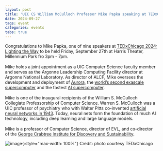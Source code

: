 ```yaml
---
layout: post
title: 'UIC CS William McCulloch Professor Mike Papka speaking at TEDxChicago 2024'
date: 2024-09-27
tags: event
categories: events
tabs: true
---
```


Congratulations to Mike Papka, one of nine speakers at <a href="https://www.tedxchicago.com/">TEDxChicago 2024: Lighting the Way</a> to be held Friday, September 27th at Harris Theater, Millennium Park fro 3pm - 7pm.<br><br>
Mike holds a joint appointment as a UIC Computer Science faculty member and serves as the Argonne Leadership Computing Facility director at Argonne National Laboratory.  As director of ALCF, Mike oversees the development and deployment of <a href="https://www.anl.gov/aurora">Aurora</a>, the <a href="https://top500.org/">world&rsquo;s second exascale supercomputer</a> and the fastest <a href="https://www.intel.com/content/www/us/en/newsroom/news/intel-powered-aurora-supercomputer-breaks-exascale-barrier.html">AI supercomputer</a>.<br><br>
Mike is one of the inaugural recipients of the William S. McCulloch Collegiate Professorship of Computer Science. Warren S. McCulloch was a UIC professor of psychiatry who with Walter Pitts co-invented <a href="https://link.springer.com/article/10.1007/BF02478259">artificial neural networks in 1943</a>. Today, neural nets form the foundation of much AI technology, including deep learning and large language models.<br><br>
Mike is a professor of Computer Science, director of EVL, and co-director of the <a href="https://crabtree.uic.edu/">George Crabtree Institute for Discovery and Sustainability</a>.

![image](https://www.evl.uic.edu/output/originals/mpapka_tedx2024.png-srcw.jpg){:style="max-width: 100%"}
Credit: photo courtesy TEDxChicago

